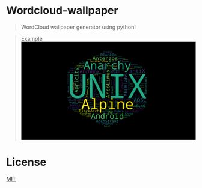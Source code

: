 # Wordcloud-wallpaper
> WordCloud wallpaper generator using python!

> Example
![Example Screenshot](https://raw.githubusercontent.com/FDMZ17/wordcloud-wallpaper/main/example.png)

# License
[MIT](https://github.com/FDMZ17/wordcloud-wallpaper/blob/main/LICENSE)
